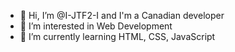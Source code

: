 - 👋 Hi, I’m @I-JTF2-I and I'm a Canadian developer
- 👀 I’m interested in Web Development
- 🌱 I’m currently learning HTML, CSS, JavaScript
